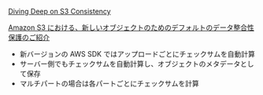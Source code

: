 
[Diving Deep on S3 Consistency](https://www.allthingsdistributed.com/2021/04/s3-strong-consistency.html)


[Amazon S3 における、新しいオブジェクトのためのデフォルトのデータ整合性保護のご紹介](https://aws.amazon.com/jp/blogs/news/introducing-default-data-integrity-protections-for-new-objects-in-amazon-s3/)

* 新バージョンの AWS SDK ではアップロードごとにチェックサムを自動計算
* サーバー側でもチェックサムを自動計算し、オブジェクトのメタデータとして保存
* マルチパートの場合は各パートごとにチェックサムを計算

